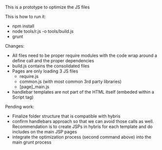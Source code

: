 This is a prototype to optimize the JS files

This is how to run it:

 - npm install
 - node tools/r.js -o tools/build.js
 - grunt


Changes: 

 - All files need to be proper require modules with the code wrap around a define call and the proper dependencies
 - build.js contains the consolidated files
 - Pages are only loading 3 JS files
 	- require.js
 	- common.js (with most common 3rd party libraries)
 	- [page]_main.js
 - handlebar templates are not part of the HTML itself (embeded within a Script tag)

 Pending work:

  - Finalize folder structure that is compatible with hybris
  - confirm handlebars approach so that we can avoid those calls as well. Recommendation is to create JSPs in hybris for each template and do includes on the main JSP pages
  - integrate the optimization process (second command above) into the main grunt process




